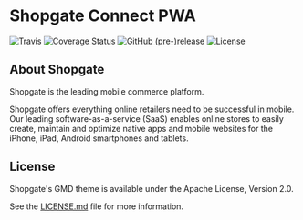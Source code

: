 # Shopgate Connect PWA

[![Travis](https://img.shields.io/travis/shopgate/pwa.svg)](https://travis-ci.org/shopgate/pwa)
[![Coverage Status](https://coveralls.io/repos/github/shopgate/pwa/badge.svg?branch=%28HEAD+detached+at+495a68f%29)](https://coveralls.io/github/shopgate/pwa?branch=%28HEAD+detached+at+495a68f%29)
[![GitHub (pre-)release](https://img.shields.io/github/release/shopgate/pwa/all.svg)](https://github.com/shopgate/pwa/releases)
[![License](https://img.shields.io/badge/License-Apache%202.0-blue.svg)](https://opensource.org/licenses/Apache-2.0)

## About Shopgate

Shopgate is the leading mobile commerce platform.

Shopgate offers everything online retailers need to be successful in mobile. Our leading
software-as-a-service (SaaS) enables online stores to easily create, maintain and optimize
native apps and mobile websites for the iPhone, iPad, Android smartphones and tablets.

## License

Shopgate's GMD theme is available under the Apache License, Version 2.0.

See the [LICENSE.md](./LICENSE.md) file for more information.
